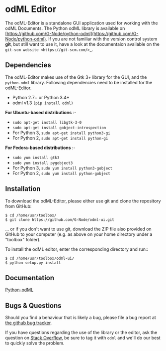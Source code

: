 odML Editor
=========================

The odML-Editor is a standalone GUI application used for working with the odML Documents. The Python odML library is available on [https://github.com/G-Node/python-odml](https://github.com/G-Node/python-odml).
If you are not familiar with the version control system **git**, but still want to use it, have a look at the documentaion available on the `git-scm website <https://git-scm.com/>`_. 

Dependencies
------------

The odML-Editor makes use of the Gtk 3+ library for the GUI, and the `python-odml` library. Following dependencies need to be installed for the odML-Editor.

* Python 2.7+ or Python 3.4+
* odml v1.3  `(pip install odml)`

__For Ubuntu-based distributions__ :- 

* `sudo apt-get install libgtk-3-0`
* `sudo apt-get install gobject-introspection`
* For Python 3, `sudo apt-get install python3-gi` 
* For Python 2, `sudo apt-get install python-gi` 

__For Fedora-based distributions__ :- 

* `sudo yum install gtk3`
* `sudo yum install pygobject3`
* For Python 3, `sudo yum install python3-gobject`
* For Python 2, `sudo yum install python-gobject`


Installation
------------

To download the odML-Editor, please either use git and clone the 
repository from GitHub:

	$ cd /home/usr/toolbox/
	$ git clone https://github.com/G-Node/odml-ui.git

... or if you don't want to use git, download the ZIP file also provided on 
GitHub to your computer (e.g. as above on your home directory under a "toolbox" folder).

To install the odML editor, enter the corresponding directory and run::

	$ cd /home/usr/toolbox/odml-ui/
	$ python setup.py install


Documentation
-------------
[Python-odML](http://g-node.github.io/python-odml)

Bugs & Questions
----------------

Should you find a behaviour that is likely a bug, please file a bug report at 
[the github bug tracker](https://github.com/G-Node/odml-ui/issues).

If you have questions regarding the use of the library or the editor, ask
the question on [Stack Overflow](http://stackoverflow.com/), be sure to tag
it with `odml` and we'll do our best to quickly solve the problem.
